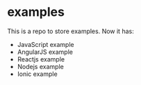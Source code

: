 # examples

This is a repo to store examples. Now it has:

- JavaScript example
- AngularJS example
- Reactjs example
- Nodejs example
- Ionic example
